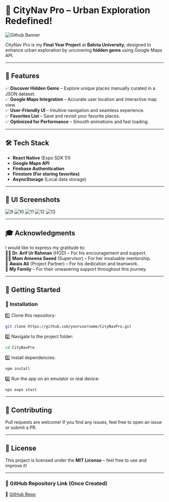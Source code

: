 # 🚀 CityNav Pro – Urban Exploration Redefined!
![Github Banner](https://github.com/user-attachments/assets/d94759d0-bff1-41fe-ae03-e951cd49e8c8)



CityNav Pro is my **Final Year Project** at **Bahria University**, designed to enhance urban exploration by uncovering **hidden gems** using Google Maps API. 

---

## 🚀 Features
✅ **Discover Hidden Gems** – Explore unique places manually curated in a JSON dataset.  
✅ **Google Maps Integration** – Accurate user location and interactive map view.  
✅ **User-Friendly UI** – Intuitive navigation and seamless experience.  
✅ **Favorites List** – Save and revisit your favorite places.  
✅ **Optimized for Performance** – Smooth animations and fast loading.  

---

## 🛠️ Tech Stack
- **React Native** (Expo SDK 51)
- **Google Maps API**
- **Firebase Authentication**
- **Firestore (For storing favorites)**
- **AsyncStorage** (Local data storage)

---

## 📸 UI Screenshots
![9](https://github.com/user-attachments/assets/d1eac81f-4338-4668-81dc-a5d08650f20e)
![10](https://github.com/user-attachments/assets/4f56323c-6e58-43f7-95c7-fd09a2229708)
![11](https://github.com/user-attachments/assets/b23dcc5b-94bc-452a-8b79-d99d63d5fedd)
![12](https://github.com/user-attachments/assets/374bfa61-ea05-4a52-a4ef-25f1061c851a)
![13](https://github.com/user-attachments/assets/afd19dba-b126-4eb8-8999-d5ae0c6ac5e0)

---

## 🎓 Acknowledgments
I would like to express my gratitude to:  
👨‍🏫 **Dr. Arif Ur Rahman** (HOD) – For his encouragement and support.  
👩‍🏫 **Mam Ameena Saeed** (Supervisor) – For her invaluable mentorship.  
🤝 **Awais Ali** (Project Partner) – For his dedication and teamwork.  
💖 **My Family** – For their unwavering support throughout this journey.  

---

## 🚀 Getting Started

### 📌 Installation
1️⃣ Clone this repository:  
```bash
git clone https://github.com/yourusername/CityNavPro.git
```
2️⃣ Navigate to the project folder:  
```bash
cd CityNavPro
```
3️⃣ Install dependencies:  
```bash
npm install
```
4️⃣ Run the app on an emulator or real device:  
```bash
npx expo start
```

---

## 🤝 Contributing
Pull requests are welcome! If you find any issues, feel free to open an issue or submit a PR.

---

## 📜 License
This project is licensed under the **MIT License** – feel free to use and improve it!

---

### 🔗 GitHub Repository Link (Once Created)
📎 [GitHub Repo](https://github.com/yourusername/CityNavPro)
